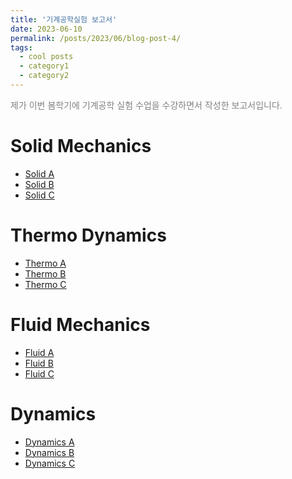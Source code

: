 ```yaml
---
title: '기계공학실험 보고서'
date: 2023-06-10
permalink: /posts/2023/06/blog-post-4/
tags:
  - cool posts
  - category1
  - category2
---
```


<span style = "font-size:14px; color: gray;"> 제가 이번 봄학기에 기계공학 실험 수업을 수강하면서 작성한 보고서입니다. </span>
 

Solid Mechanics
======
  * [Solid A](/files/Reports/solid%20A.pdf)
  * [Solid B](/files/Reports/solid%20B.pdf)
  * [Solid C](/files/Reports/solid%20C.pdf)


Thermo Dynamics
======
  * [Thermo A](/files/Reports/thermo%20A.pdf)
  * [Thermo B](/files/Reports/thermo%20B.pdf)
  * [Thermo C](/files/Reports/thermo%20C.pdf)


Fluid Mechanics
======
  * [Fluid A](/files/Reports/fluid%20A.pdf)
  * [Fluid B](/files/Reports/fluid%20B.pdf)
  * [Fluid C](/files/Reports/fluid%20C.pdf)

Dynamics
======
  * [Dynamics A](/files/Reports/dynamics%20A.pdf)
  * [Dynamics B](/files/Reports/dynamics%20B.pdf)
  * [Dynamics C](/files/Reports/dynamics%20C.pdf)